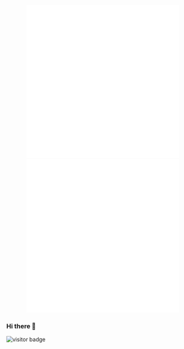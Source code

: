 
<div align="center">
    <img src="https://raw.githubusercontent.com/brandonswansfeger/brandonswansfeger/b2cc3812ef92932208c463d4cfb6c6793bfd24dd/banner_twocolors.svg?token=AU7TZPCJ3IXXHAWLPEG7PWTBXELFA" width="400" height="400" alt="css-in-readme">
</div>


<div align="center">
    <img src="https://raw.githubusercontent.com/brandonswansfeger/brandonswansfeger/9a45f88d3260af34c3900f5e03b04d6631b9a09b/banner_twocolors.svg?token=AU7TZPBMU6EZBYHBKCVLKSDBXEF2M" width="400" height="400" alt="css-in-readme">
</div>


### Hi there 👋
![visitor badge](https://visitor-badge.glitch.me/badge?page_id=brandonswansfeger.visitor-badge)
<!--
**brandonswansfeger/brandonswansfeger** is a ✨ _special_ ✨ repository because its `README.md` (this file) appears on your GitHub profile.
![visitors](https://visitor-badge.glitch.me/badge?page_id=brandonswansfeger.brandonswansfeger)
Here are some ideas to get you started:

- 🔭 I’m currently working on ...
- 🌱 I’m currently learning ...
- 👯 I’m looking to collaborate on ...
- 🤔 I’m looking for help with ...
- 💬 Ask me about ...
- 📫 How to reach me: ...
- 😄 Pronouns: ...
- ⚡ Fun fact: ...
-->
